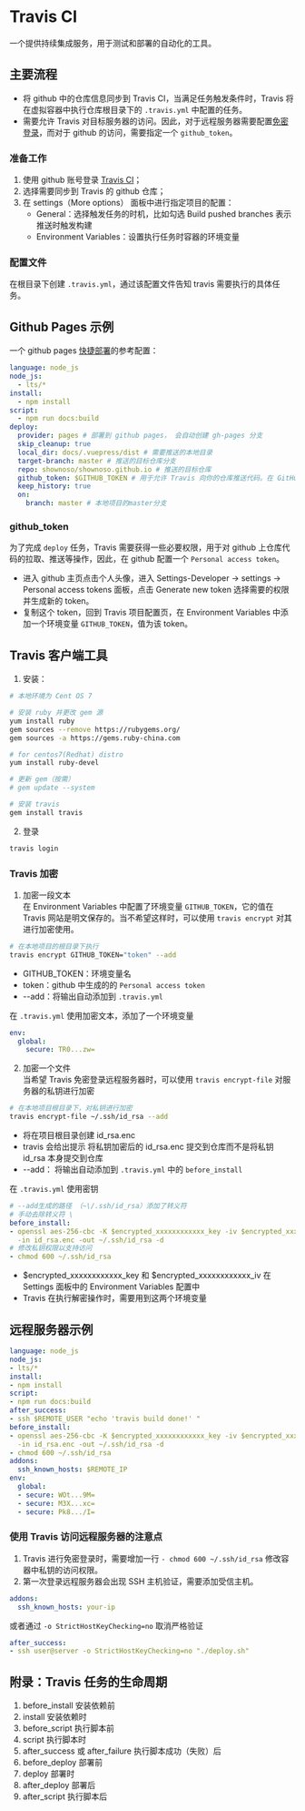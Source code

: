# Travis CI
一个提供持续集成服务，用于测试和部署的自动化的工具。

## 主要流程
- 将 github 中的仓库信息同步到 Travis CI，当满足任务触发条件时，Travis 将在虚拟容器中执行仓库根目录下的 `.travis.yml` 中配置的任务。
- 需要允许 Travis 对目标服务器的访问。因此，对于远程服务器需要配置[免密登录](./SSH_Login.md)，而对于 github 的访问，需要指定一个 `github_token`。

### 准备工作
1. 使用 github 账号登录 [Travis CI](https://www.travis-ci.org/)；
2. 选择需要同步到 Travis 的 github 仓库；
3. 在 settings（More options） 面板中进行指定项目的配置：
    - General：选择触发任务的时机，比如勾选 Build pushed branches 表示推送时触发构建
    - Environment Variables：设置执行任务时容器的环境变量

### 配置文件
在根目录下创建 `.travis.yml`，通过该配置文件告知 travis 需要执行的具体任务。

## Github Pages 示例

一个 github pages [快捷部署](https://docs.travis-ci.com/user/deployment/)的参考配置：

```yml
language: node_js
node_js:
  - lts/*
install:
  - npm install 
script:
  - npm run docs:build
deploy:
  provider: pages # 部署到 github pages， 会自动创建 gh-pages 分支
  skip_cleanup: true
  local_dir: docs/.vuepress/dist # 需要推送的本地目录
  target-branch: master # 推送的目标仓库分支
  repo: shownoso/shownoso.github.io # 推送的目标仓库
  github_token: $GITHUB_TOKEN # 用于允许 Travis 向你的仓库推送代码。在 GitHub 中生成，在 Travis 的项目设置页面进行配置
  keep_history: true
  on:
    branch: master # 本地项目的master分支
```
### github_token
为了完成 `deploy` 任务，Travis 需要获得一些必要权限，用于对 github 上仓库代码的拉取、推送等操作，因此，在 github 配置一个 `Personal access token`。
  - 进入 github 主页点击个人头像，进入 Settings-Developer -> settings -> Personal access tokens 面板，点击 Generate new token 选择需要的权限并生成新的 token。
  - 复制这个 token，回到 Travis 项目配置页，在 Environment Variables 中添加一个环境变量 `GITHUB_TOKEN`，值为该 token。


## Travis 客户端工具
1. 安装：
```bash
# 本地环境为 Cent OS 7

# 安装 ruby 并更改 gem 源
yum install ruby
gem sources --remove https://rubygems.org/
gem sources -a https://gems.ruby-china.com

# for centos7(Redhat) distro 
yum install ruby-devel 

# 更新 gem（按需）
# gem update --system

# 安装 travis
gem install travis

```
2. 登录
```bash
travis login
```
### Travis 加密
1. 加密一段文本  
在 Environment Variables 中配置了环境变量 `GITHUB_TOKEN`，它的值在 Travis 网站是明文保存的。当不希望这样时，可以使用 `travis encrypt` 对其进行加密使用。

```bash 
# 在本地项目的根目录下执行
travis encrypt GITHUB_TOKEN="token" --add
```
- GITHUB_TOKEN：环境变量名
- token：github 中生成的的 `Personal access token`
- --add：将输出自动添加到 `.travis.yml`

在 `.travis.yml` 使用加密文本，添加了一个环境变量

```yml
env:
  global:
    secure: TR0...zw=
```

2. 加密一个文件  
当希望 Travis 免密登录远程服务器时，可以使用 `travis encrypt-file` 对服务器的私钥进行加密
```bash
# 在本地项目根目录下，对私钥进行加密
travis encrypt-file ~/.ssh/id_rsa --add
```
- 将在项目根目录创建 id_rsa.enc
- travis 会给出提示 将私钥加密后的 id_rsa.enc 提交到仓库而不是将私钥 id_rsa 本身提交到仓库
- --add： 将输出自动添加到 `.travis.yml` 中的 `before_install`

在 `.travis.yml` 使用密钥

```yml
# --add生成的路径 （~\/.ssh/id_rsa）添加了转义符
# 手动去除转义符 \
before_install:
- openssl aes-256-cbc -K $encrypted_xxxxxxxxxxxx_key -iv $encrypted_xxxxxxxxxxxx_iv
  -in id_rsa.enc -out ~/.ssh/id_rsa -d
# 修改私钥权限以支持访问
- chmod 600 ~/.ssh/id_rsa
```
- $encrypted_xxxxxxxxxxxx_key 和 $encrypted_xxxxxxxxxxxx_iv 在 Settings 面板中的 Environment Variables 配置中
- Travis 在执行解密操作时，需要用到这两个环境变量 


## 远程服务器示例
```yml
language: node_js
node_js:
- lts/*
install:
- npm install
script:
- npm run docs:build
after_success:
- ssh $REMOTE_USER "echo 'travis build done!' "
before_install:
- openssl aes-256-cbc -K $encrypted_xxxxxxxxxxxx_key -iv $encrypted_xxxxxxxxxxxx_iv
  -in id_rsa.enc -out ~/.ssh/id_rsa -d
- chmod 600 ~/.ssh/id_rsa
addons:
  ssh_known_hosts: $REMOTE_IP
env:
  global:
  - secure: WOt...9M=
  - secure: M3X...xc=
  - secure: Pk8.../I=

```


### 使用 Travis 访问远程服务器的注意点
1. Travis 进行免密登录时，需要增加一行 `- chmod 600 ~/.ssh/id_rsa` 修改容器中私钥的访问权限。
2. 第一次登录远程服务器会出现 SSH 主机验证，需要添加受信主机。
```yml
addons:
  ssh_known_hosts: your-ip
```
或者通过 `-o StrictHostKeyChecking=no` 取消严格验证
```yml
after_success:
- ssh user@server -o StrictHostKeyChecking=no "./deploy.sh"
```


## 附录：Travis 任务的生命周期
1. before_install 安装依赖前
2. install 安装依赖时
3. before_script 执行脚本前
4. script 执行脚本时
5. after_success 或 after_failure 执行脚本成功（失败）后
6. before_deploy 部署前
7. deploy 部署时
8. after_deploy 部署后
9. after_script 执行脚本后

